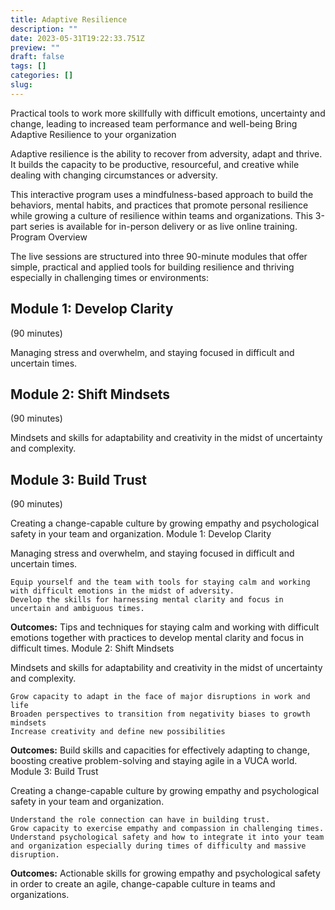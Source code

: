 ```yaml
---
title: Adaptive Resilience
description: ""
date: 2023-05-31T19:22:33.751Z
preview: ""
draft: false
tags: []
categories: []
slug:
---
```


Practical tools to work more skillfully with difficult emotions, uncertainty and change, leading to increased team performance and well-being
Bring Adaptive Resilience to your organization

Adaptive resilience is the ability to recover from adversity, adapt and thrive. It builds the capacity to be productive, resourceful, and creative while dealing with changing circumstances or adversity.

This interactive program uses a mindfulness-based approach to build the behaviors, mental habits, and practices that promote personal resilience while growing a culture of resilience within teams and organizations. This 3-part series is available for in-person delivery or as live online training.
Program Overview

The live sessions are structured into three 90-minute modules that offer simple, practical and applied tools for building resilience and thriving especially in challenging times or environments:


## Module 1: Develop Clarity

(90 minutes)

Managing stress and overwhelm, and staying focused in difficult and uncertain times.


## Module 2: Shift Mindsets

(90 minutes)

Mindsets and skills for adaptability and creativity in the midst of uncertainty and complexity.


## Module 3: Build Trust

(90 minutes)

Creating a change-capable culture by growing empathy and psychological safety in your team and organization.
Module 1: Develop Clarity

Managing stress and overwhelm, and staying focused in difficult and uncertain times.

    Equip yourself and the team with tools for staying calm and working with difficult emotions in the midst of adversity.
    Develop the skills for harnessing mental clarity and focus in uncertain and ambiguous times.

**Outcomes:** Tips and techniques for staying calm and working with difficult emotions together with practices to develop mental clarity and focus in difficult times.
Module 2: Shift Mindsets

Mindsets and skills for adaptability and creativity in the midst of uncertainty and complexity.

    Grow capacity to adapt in the face of major disruptions in work and life
    Broaden perspectives to transition from negativity biases to growth mindsets
    Increase creativity and define new possibilities

**Outcomes:** Build skills and capacities for effectively adapting to change, boosting creative problem-solving and staying agile in a VUCA world.
Module 3: Build Trust

Creating a change-capable culture by growing empathy and psychological safety in your team and organization.

    Understand the role connection can have in building trust.
    Grow capacity to exercise empathy and compassion in challenging times.
    Understand psychological safety and how to integrate it into your team and organization especially during times of difficulty and massive disruption.

**Outcomes:** Actionable skills for growing empathy and psychological safety in order to create an agile, change-capable culture in teams and organizations.
